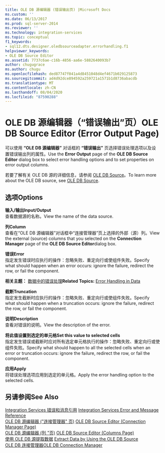 ```yaml
---
title: OLE DB 源编辑器 (错误输出页) |Microsoft Docs
ms.custom: ''
ms.date: 06/13/2017
ms.prod: sql-server-2014
ms.reviewer: ''
ms.technology: integration-services
ms.topic: conceptual
f1_keywords:
- sql12.dts.designer.oledbsourceadapter.errorhandling.f1
helpviewer_keywords:
- OLE DB Source Editor
ms.assetid: 7737c6ae-c16b-4856-aa6e-5882640093b7
author: chugugrace
ms.author: chugu
ms.openlocfilehash: ded87747f041a4d8451048d4ef4671b029125873
ms.sourcegitcommit: ad4d92dce894592a259721a1571b1d8736abacdb
ms.translationtype: MT
ms.contentlocale: zh-CN
ms.lasthandoff: 08/04/2020
ms.locfileid: "87590288"
---
```

# <a name="ole-db-source-editor-error-output-page"></a><span data-ttu-id="354ea-102">OLE DB 源编辑器（“错误输出”页）</span><span class="sxs-lookup"><span data-stu-id="354ea-102">OLE DB Source Editor (Error Output Page)</span></span>
  <span data-ttu-id="354ea-103">可以使用 **“OLE DB 源编辑器”** 对话框的 **“错误输出”** 页选择错误处理选项以及设置错误输出列的属性。</span><span class="sxs-lookup"><span data-stu-id="354ea-103">Use the **Error Output** page of the **OLE DB Source Editor** dialog box to select error handling options and to set properties on error output columns.</span></span>  
  
 <span data-ttu-id="354ea-104">若要了解有关 OLE DB 源的详细信息，请参阅 [OLE DB Source](data-flow/ole-db-source.md)。</span><span class="sxs-lookup"><span data-stu-id="354ea-104">To learn more about the OLE DB source, see [OLE DB Source](data-flow/ole-db-source.md).</span></span>  
  
## <a name="options"></a><span data-ttu-id="354ea-105">选项</span><span class="sxs-lookup"><span data-stu-id="354ea-105">Options</span></span>  
 <span data-ttu-id="354ea-106">**输入/输出**</span><span class="sxs-lookup"><span data-stu-id="354ea-106">**Input/Output**</span></span>  
 <span data-ttu-id="354ea-107">查看数据源的名称。</span><span class="sxs-lookup"><span data-stu-id="354ea-107">View the name of the data source.</span></span>  
  
 <span data-ttu-id="354ea-108">**列**</span><span class="sxs-lookup"><span data-stu-id="354ea-108">**Column**</span></span>  
 <span data-ttu-id="354ea-109">查看在“OLE DB 源编辑器”对话框中“连接管理器”页上选择的外部（源）列。</span><span class="sxs-lookup"><span data-stu-id="354ea-109">View the external (source) columns that you selected on the **Connection Manager** page of the **OLE DB Source Editor**dialog box.</span></span>  
  
 <span data-ttu-id="354ea-110">**错误**</span><span class="sxs-lookup"><span data-stu-id="354ea-110">**Error**</span></span>  
 <span data-ttu-id="354ea-111">指定发生错误时应执行的操作：忽略失败、重定向行或使组件失败。</span><span class="sxs-lookup"><span data-stu-id="354ea-111">Specify what should happen when an error occurs: ignore the failure, redirect the row, or fail the component.</span></span>  
  
 <span data-ttu-id="354ea-112">**相关主题：** [数据中的错误处理](data-flow/error-handling-in-data.md)</span><span class="sxs-lookup"><span data-stu-id="354ea-112">**Related Topics:** [Error Handling in Data](data-flow/error-handling-in-data.md)</span></span>  
  
 <span data-ttu-id="354ea-113">**截断**</span><span class="sxs-lookup"><span data-stu-id="354ea-113">**Truncation**</span></span>  
 <span data-ttu-id="354ea-114">指定发生截断时应执行的操作：忽略失败、重定向行或使组件失败。</span><span class="sxs-lookup"><span data-stu-id="354ea-114">Specify what should happen when a truncation occurs: ignore the failure, redirect the row, or fail the component.</span></span>  
  
 <span data-ttu-id="354ea-115">**说明**</span><span class="sxs-lookup"><span data-stu-id="354ea-115">**Description**</span></span>  
 <span data-ttu-id="354ea-116">查看对错误的说明。</span><span class="sxs-lookup"><span data-stu-id="354ea-116">View the description of the error.</span></span>  
  
 <span data-ttu-id="354ea-117">**将此值设置到选定的单元格**</span><span class="sxs-lookup"><span data-stu-id="354ea-117">**Set this value to selected cells**</span></span>  
 <span data-ttu-id="354ea-118">指定发生错误或截断时应对所有选定单元格执行的操作：忽略失败、重定向行或使组件失败。</span><span class="sxs-lookup"><span data-stu-id="354ea-118">Specify what should happen to all the selected cells when an error or truncation occurs: ignore the failure, redirect the row, or fail the component.</span></span>  
  
 <span data-ttu-id="354ea-119">**应用**</span><span class="sxs-lookup"><span data-stu-id="354ea-119">**Apply**</span></span>  
 <span data-ttu-id="354ea-120">将错误处理选项应用到选定的单元格。</span><span class="sxs-lookup"><span data-stu-id="354ea-120">Apply the error handling option to the selected cells.</span></span>  
  
## <a name="see-also"></a><span data-ttu-id="354ea-121">另请参阅</span><span class="sxs-lookup"><span data-stu-id="354ea-121">See Also</span></span>  
 <span data-ttu-id="354ea-122">[Integration Services 错误和消息引用](../../2014/integration-services/integration-services-error-and-message-reference.md) </span><span class="sxs-lookup"><span data-stu-id="354ea-122">[Integration Services Error and Message Reference](../../2014/integration-services/integration-services-error-and-message-reference.md) </span></span>  
 <span data-ttu-id="354ea-123">[OLE DB 源编辑器 &#40;"连接管理器" 页&#41;](../../2014/integration-services/ole-db-source-editor-connection-manager-page.md) </span><span class="sxs-lookup"><span data-stu-id="354ea-123">[OLE DB Source Editor &#40;Connection Manager Page&#41;](../../2014/integration-services/ole-db-source-editor-connection-manager-page.md) </span></span>  
 <span data-ttu-id="354ea-124">[OLE DB 源编辑器 &#40;列 "页&#41;](../../2014/integration-services/ole-db-source-editor-columns-page.md) </span><span class="sxs-lookup"><span data-stu-id="354ea-124">[OLE DB Source Editor &#40;Columns Page&#41;](../../2014/integration-services/ole-db-source-editor-columns-page.md) </span></span>  
 <span data-ttu-id="354ea-125">[使用 OLE DB 源提取数据](data-flow/extract-data-by-using-the-ole-db-source.md) </span><span class="sxs-lookup"><span data-stu-id="354ea-125">[Extract Data by Using the OLE DB Source](data-flow/extract-data-by-using-the-ole-db-source.md) </span></span>  
 [<span data-ttu-id="354ea-126">OLE DB 连接管理器</span><span class="sxs-lookup"><span data-stu-id="354ea-126">OLE DB Connection Manager</span></span>](connection-manager/ole-db-connection-manager.md)  
  
  
